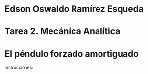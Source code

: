 # Edson Oswaldo Ramírez Esqueda


# Tarea 2. Mecánica Analítica

# El péndulo forzado amortiguado

Instrucciones: 




